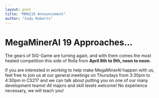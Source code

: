 ```yaml
---
layout: post
title: "MMAI19 Announcement"
author: "Cody Roberts"
---
```

# MegaMinerAI 19 Approaches...

The gears of SIG-Game are turning again, and with them comes the most heated competition this side of Rolla from **April 8th to 9th, noon to noon.**

If you are interested in working to help make MegaMinerAI happen with us, feel free to join us at our general meetings on Thursdays from 3:30pm to 4:30pm in CS217 and we can talk about putting you on one of our many development teams! _All_ majors and skill levels welcome! No experience necessary, we will teach you!

